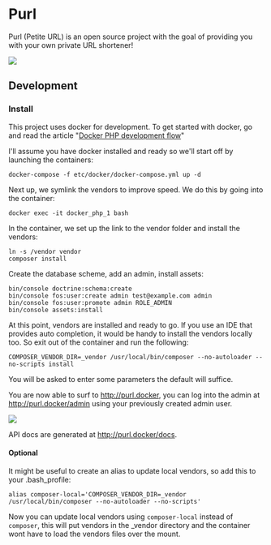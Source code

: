 Purl
====

Purl (Petite URL) is an open source project with the goal of providing you with your own private URL shortener!

![](https://goo.gl/HstQ5n)

## Development

### Install

This project uses docker for development. To get started with docker, go and read the article "[Docker PHP development flow](http://tech.yappa.be/docker-php-development)"

I'll assume you have docker installed and ready so we'll start off by launching the containers:

```
docker-compose -f etc/docker/docker-compose.yml up -d
```

Next up, we symlink the vendors to improve speed. We do this by going into the container:

```
docker exec -it docker_php_1 bash
```

In the container, we set up the link to the vendor folder and install the vendors:

```
ln -s /vendor vendor
composer install
```

Create the database scheme, add an admin, install assets:

```
bin/console doctrine:schema:create
bin/console fos:user:create admin test@example.com admin
bin/console fos:user:promote admin ROLE_ADMIN
bin/console assets:install
```

At this point, vendors are installed and ready to go. If you use an IDE that provides auto completion, it would be handy to install the vendors locally too. So exit out of the container and run the following:

```
COMPOSER_VENDOR_DIR=_vendor /usr/local/bin/composer --no-autoloader --no-scripts install
```

You will be asked to enter some parameters the default will suffice.

You are now able to surf to http://purl.docker, you can log into the admin at http://purl.docker/admin using your previously created admin user.

![](https://goo.gl/6JdMCf)

API docs are generated at http://purl.docker/docs.

#### Optional

It might be useful to create an alias to update local vendors, so add this to your .bash_profile:

```
alias composer-local='COMPOSER_VENDOR_DIR=_vendor /usr/local/bin/composer --no-autoloader --no-scripts'
```

Now you can update local vendors using `composer-local` instead of `composer`, this will put vendors in the _vendor directory and the container wont have to load the vendors files over the mount.

